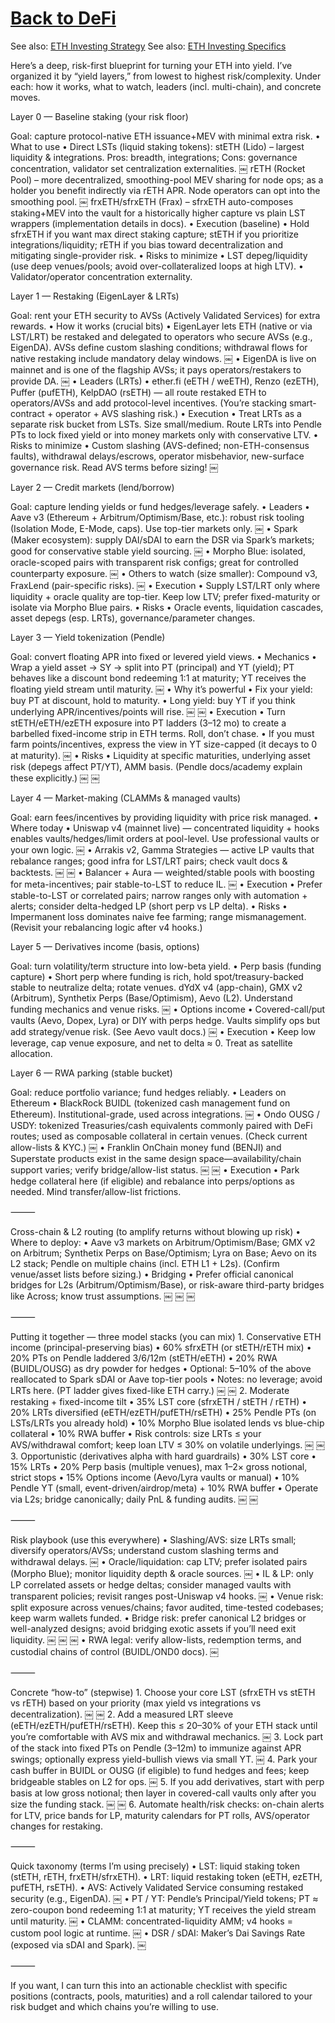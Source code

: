 # [Back to DeFi](defi)

See also: [ETH Investing Strategy](eth_investing_strategy)
See also:     [ETH Investing Specifics](eth_investing_specifics)

Here’s a deep, risk-first blueprint for turning your ETH into yield. I’ve organized it by “yield layers,” from lowest to highest risk/complexity. Under each: how it works, what to watch, leaders (incl. multi-chain), and concrete moves.

Layer 0 — Baseline staking (your risk floor)

Goal: capture protocol-native ETH issuance+MEV with minimal extra risk.
	•	What to use
	•	Direct LSTs (liquid staking tokens):
stETH (Lido) – largest liquidity & integrations. Pros: breadth, integrations; Cons: governance concentration, validator set centralization externalities.  ￼
rETH (Rocket Pool) – more decentralized, smoothing-pool MEV sharing for node ops; as a holder you benefit indirectly via rETH APR. Node operators can opt into the smoothing pool.  ￼
frxETH/sfrxETH (Frax) – sfrxETH auto-composes staking+MEV into the vault for a historically higher capture vs plain LST wrappers (implementation details in docs).
	•	Execution (baseline)
	•	Hold sfrxETH if you want max direct staking capture; stETH if you prioritize integrations/liquidity; rETH if you bias toward decentralization and mitigating single-provider risk.
	•	Risks to minimize
	•	LST depeg/liquidity (use deep venues/pools; avoid over-collateralized loops at high LTV).
	•	Validator/operator concentration externality.

Layer 1 — Restaking (EigenLayer & LRTs)

Goal: rent your ETH security to AVSs (Actively Validated Services) for extra rewards.
	•	How it works (crucial bits)
	•	EigenLayer lets ETH (native or via LST/LRT) be restaked and delegated to operators who secure AVSs (e.g., EigenDA). AVSs define custom slashing conditions; withdrawal flows for native restaking include mandatory delay windows.  ￼
	•	EigenDA is live on mainnet and is one of the flagship AVSs; it pays operators/restakers to provide DA.  ￼
	•	Leaders (LRTs)
	•	ether.fi (eETH / weETH), Renzo (ezETH), Puffer (pufETH), KelpDAO (rsETH) — all route restaked ETH to operators/AVSs and add protocol-level incentives. (You’re stacking smart-contract + operator + AVS slashing risk.)
	•	Execution
	•	Treat LRTs as a separate risk bucket from LSTs. Size small/medium. Route LRTs into Pendle PTs to lock fixed yield or into money markets only with conservative LTV.
	•	Risks to minimize
	•	Custom slashing (AVS-defined; non-ETH-consensus faults), withdrawal delays/escrows, operator misbehavior, new-surface governance risk. Read AVS terms before sizing!  ￼

Layer 2 — Credit markets (lend/borrow)

Goal: capture lending yields or fund hedges/leverage safely.
	•	Leaders
	•	Aave v3 (Ethereum + Arbitrum/Optimism/Base, etc.): robust risk tooling (Isolation Mode, E-Mode, caps). Use top-tier markets only.  ￼
	•	Spark (Maker ecosystem): supply DAI/sDAI to earn the DSR via Spark’s markets; good for conservative stable yield sourcing.  ￼
	•	Morpho Blue: isolated, oracle-scoped pairs with transparent risk configs; great for controlled counterparty exposure.  ￼
	•	Others to watch (size smaller): Compound v3, FraxLend (pair-specific risks).  ￼
	•	Execution
	•	Supply LST/LRT only where liquidity + oracle quality are top-tier. Keep low LTV; prefer fixed-maturity or isolate via Morpho Blue pairs.
	•	Risks
	•	Oracle events, liquidation cascades, asset depegs (esp. LRTs), governance/parameter changes.

Layer 3 — Yield tokenization (Pendle)

Goal: convert floating APR into fixed or levered yield views.
	•	Mechanics
	•	Wrap a yield asset → SY → split into PT (principal) and YT (yield); PT behaves like a discount bond redeeming 1:1 at maturity; YT receives the floating yield stream until maturity.  ￼
	•	Why it’s powerful
	•	Fix your yield: buy PT at discount, hold to maturity.
	•	Long yield: buy YT if you think underlying APR/incentives/points will rise.  ￼ ￼
	•	Execution
	•	Turn stETH/eETH/ezETH exposure into PT ladders (3–12 mo) to create a barbelled fixed-income strip in ETH terms. Roll, don’t chase.
	•	If you must farm points/incentives, express the view in YT size-capped (it decays to 0 at maturity).  ￼
	•	Risks
	•	Liquidity at specific maturities, underlying asset risk (depegs affect PT/YT), AMM basis. (Pendle docs/academy explain these explicitly.)  ￼ ￼

Layer 4 — Market-making (CLAMMs & managed vaults)

Goal: earn fees/incentives by providing liquidity with price risk managed.
	•	Where today
	•	Uniswap v4 (mainnet live) — concentrated liquidity + hooks enables vaults/hedges/limit orders at pool-level. Use professional vaults or your own logic.  ￼
	•	Arrakis v2, Gamma Strategies — active LP vaults that rebalance ranges; good infra for LST/LRT pairs; check vault docs & backtests.  ￼ ￼
	•	Balancer + Aura — weighted/stable pools with boosting for meta-incentives; pair stable-to-LST to reduce IL.  ￼
	•	Execution
	•	Prefer stable-to-LST or correlated pairs; narrow ranges only with automation + alerts; consider delta-hedged LP (short perp vs LP delta).
	•	Risks
	•	Impermanent loss dominates naive fee farming; range mismanagement. (Revisit your rebalancing logic after v4 hooks.)

Layer 5 — Derivatives income (basis, options)

Goal: turn volatility/term structure into low-beta yield.
	•	Perp basis (funding capture)
	•	Short perp where funding is rich, hold spot/treasury-backed stable to neutralize delta; rotate venues. dYdX v4 (app-chain), GMX v2 (Arbitrum), Synthetix Perps (Base/Optimism), Aevo (L2). Understand funding mechanics and venue risks.  ￼
	•	Options income
	•	Covered-call/put vaults (Aevo, Dopex, Lyra) or DIY with perps hedge. Vaults simplify ops but add strategy/venue risk. (See Aevo vault docs.)  ￼
	•	Execution
	•	Keep low leverage, cap venue exposure, and net to delta ≈ 0. Treat as satellite allocation.

Layer 6 — RWA parking (stable bucket)

Goal: reduce portfolio variance; fund hedges reliably.
	•	Leaders on Ethereum
	•	BlackRock BUIDL (tokenized cash management fund on Ethereum). Institutional-grade, used across integrations.  ￼
	•	Ondo OUSG / USDY: tokenized Treasuries/cash equivalents commonly paired with DeFi routes; used as composable collateral in certain venues. (Check current allow-lists & KYC.)  ￼
	•	Franklin OnChain money fund (BENJI) and Superstate products exist in the same design space—availability/chain support varies; verify bridge/allow-list status.  ￼ ￼
	•	Execution
	•	Park hedge collateral here (if eligible) and rebalance into perps/options as needed. Mind transfer/allow-list frictions.

⸻

Cross-chain & L2 routing (to amplify returns without blowing up risk)
	•	Where to deploy:
	•	Aave v3 markets on Arbitrum/Optimism/Base; GMX v2 on Arbitrum; Synthetix Perps on Base/Optimism; Lyra on Base; Aevo on its L2 stack; Pendle on multiple chains (incl. ETH L1 + L2s). (Confirm venue/asset lists before sizing.)
	•	Bridging
	•	Prefer official canonical bridges for L2s (Arbitrum/Optimism/Base), or risk-aware third-party bridges like Across; know trust assumptions.  ￼ ￼ ￼

⸻

Putting it together — three model stacks (you can mix)
	1.	Conservative ETH income (principal-preserving bias)
	•	60% sfrxETH (or stETH/rETH mix)
	•	20% PTs on Pendle laddered 3/6/12m (stETH/eETH)
	•	20% RWA (BUIDL/OUSG) as dry powder for hedges
	•	Optional: 5–10% of the above reallocated to Spark sDAI or Aave top-tier pools
	•	Notes: no leverage; avoid LRTs here. (PT ladder gives fixed-like ETH carry.)  ￼ ￼
	2.	Moderate restaking + fixed-income tilt
	•	35% LST core (sfrxETH / stETH / rETH)
	•	20% LRTs diversified (eETH/ezETH/pufETH/rsETH)
	•	25% Pendle PTs (on LSTs/LRTs you already hold)
	•	10% Morpho Blue isolated lends vs blue-chip collateral
	•	10% RWA buffer
	•	Risk controls: size LRTs ≤ your AVS/withdrawal comfort; keep loan LTV ≤ 30% on volatile underlyings.  ￼ ￼
	3.	Opportunistic (derivatives alpha with hard guardrails)
	•	30% LST core
	•	15% LRTs
	•	20% Perp basis (multiple venues), max 1–2× gross notional, strict stops
	•	15% Options income (Aevo/Lyra vaults or manual)
	•	10% Pendle YT (small, event-driven/airdrop/meta) + 10% RWA buffer
	•	Operate via L2s; bridge canonically; daily PnL & funding audits.  ￼ ￼

⸻

Risk playbook (use this everywhere)
	•	Slashing/AVS: size LRTs small; diversify operators/AVSs; understand custom slashing terms and withdrawal delays.  ￼
	•	Oracle/liquidation: cap LTV; prefer isolated pairs (Morpho Blue); monitor liquidity depth & oracle sources.  ￼
	•	IL & LP: only LP correlated assets or hedge deltas; consider managed vaults with transparent policies; revisit ranges post-Uniswap v4 hooks.  ￼
	•	Venue risk: split exposure across venues/chains; favor audited, time-tested codebases; keep warm wallets funded.
	•	Bridge risk: prefer canonical L2 bridges or well-analyzed designs; avoid bridging exotic assets if you’ll need exit liquidity.  ￼ ￼ ￼
	•	RWA legal: verify allow-lists, redemption terms, and custodial chains of control (BUIDL/OND0 docs).  ￼

⸻

Concrete “how-to” (stepwise)
	1.	Choose your core LST (sfrxETH vs stETH vs rETH) based on your priority (max yield vs integrations vs decentralization).  ￼ ￼
	2.	Add a measured LRT sleeve (eETH/ezETH/pufETH/rsETH). Keep this ≤ 20–30% of your ETH stack until you’re comfortable with AVS mix and withdrawal mechanics.  ￼
	3.	Lock part of the stack into fixed PTs on Pendle (3–12m) to immunize against APR swings; optionally express yield-bullish views via small YT.  ￼
	4.	Park your cash buffer in BUIDL or OUSG (if eligible) to fund hedges and fees; keep bridgeable stables on L2 for ops.  ￼
	5.	If you add derivatives, start with perp basis at low gross notional; then layer in covered-call vaults only after you size the funding stack.  ￼ ￼
	6.	Automate health/risk checks: on-chain alerts for LTV, price bands for LP, maturity calendars for PT rolls, AVS/operator changes for restaking.

⸻

Quick taxonomy (terms I’m using precisely)
	•	LST: liquid staking token (stETH, rETH, frxETH/sfrxETH).
	•	LRT: liquid restaking token (eETH, ezETH, pufETH, rsETH).
	•	AVS: Actively Validated Service consuming restaked security (e.g., EigenDA).  ￼
	•	PT / YT: Pendle’s Principal/Yield tokens; PT ≈ zero-coupon bond redeeming 1:1 at maturity; YT receives the yield stream until maturity.  ￼
	•	CLAMM: concentrated-liquidity AMM; v4 hooks = custom pool logic at runtime.  ￼
	•	DSR / sDAI: Maker’s Dai Savings Rate (exposed via sDAI and Spark).  ￼

⸻

If you want, I can turn this into an actionable checklist with specific positions (contracts, pools, maturities) and a roll calendar tailored to your risk budget and which chains you’re willing to use.


